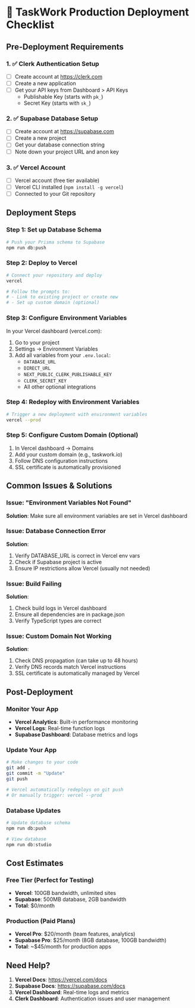 # 🚀 TaskWork Production Deployment Checklist

## Pre-Deployment Requirements

### 1. ✅ Clerk Authentication Setup
- [ ] Create account at https://clerk.com
- [ ] Create a new application
- [ ] Get your API keys from Dashboard > API Keys
  - Publishable Key (starts with `pk_`)
  - Secret Key (starts with `sk_`)

### 2. ✅ Supabase Database Setup
- [ ] Create account at https://supabase.com
- [ ] Create a new project
- [ ] Get your database connection string
- [ ] Note down your project URL and anon key

### 3. ✅ Vercel Account
- [ ] Vercel account (free tier available)
- [ ] Vercel CLI installed (`npm install -g vercel`)
- [ ] Connected to your Git repository

## Deployment Steps

### Step 1: Set up Database Schema
```bash
# Push your Prisma schema to Supabase
npm run db:push
```

### Step 2: Deploy to Vercel
```bash
# Connect your repository and deploy
vercel

# Follow the prompts to:
# - Link to existing project or create new
# - Set up custom domain (optional)
```

### Step 3: Configure Environment Variables
In your Vercel dashboard (vercel.com):
1. Go to your project
2. Settings → Environment Variables
3. Add all variables from your `.env.local`:
   - `DATABASE_URL`
   - `DIRECT_URL`
   - `NEXT_PUBLIC_CLERK_PUBLISHABLE_KEY`
   - `CLERK_SECRET_KEY`
   - All other optional integrations

### Step 4: Redeploy with Environment Variables
```bash
# Trigger a new deployment with environment variables
vercel --prod
```

### Step 5: Configure Custom Domain (Optional)
1. In Vercel dashboard → Domains
2. Add your custom domain (e.g., taskwork.io)
3. Follow DNS configuration instructions
4. SSL certificate is automatically provisioned

## Common Issues & Solutions

### Issue: "Environment Variables Not Found"
**Solution**: Make sure all environment variables are set in Vercel dashboard

### Issue: Database Connection Error
**Solution**: 
1. Verify DATABASE_URL is correct in Vercel env vars
2. Check if Supabase project is active
3. Ensure IP restrictions allow Vercel (usually not needed)

### Issue: Build Failing
**Solution**:
1. Check build logs in Vercel dashboard
2. Ensure all dependencies are in package.json
3. Verify TypeScript types are correct

### Issue: Custom Domain Not Working
**Solution**: 
1. Check DNS propagation (can take up to 48 hours)
2. Verify DNS records match Vercel instructions
3. SSL certificate is automatically managed by Vercel

## Post-Deployment

### Monitor Your App
- **Vercel Analytics**: Built-in performance monitoring
- **Vercel Logs**: Real-time function logs
- **Supabase Dashboard**: Database metrics and logs

### Update Your App
```bash
# Make changes to your code
git add .
git commit -m "Update"
git push

# Vercel automatically redeploys on git push
# Or manually trigger: vercel --prod
```

### Database Updates
```bash
# Update database schema
npm run db:push

# View database
npm run db:studio
```

## Cost Estimates

### Free Tier (Perfect for Testing)
- **Vercel**: 100GB bandwidth, unlimited sites
- **Supabase**: 500MB database, 2GB bandwidth
- **Total**: $0/month

### Production (Paid Plans)
- **Vercel Pro**: $20/month (team features, analytics)
- **Supabase Pro**: $25/month (8GB database, 100GB bandwidth)
- **Total**: ~$45/month for production apps

## Need Help?

1. **Vercel Docs**: https://vercel.com/docs
2. **Supabase Docs**: https://supabase.com/docs
3. **Vercel Dashboard**: Real-time logs and metrics
4. **Clerk Dashboard**: Authentication issues and user management
